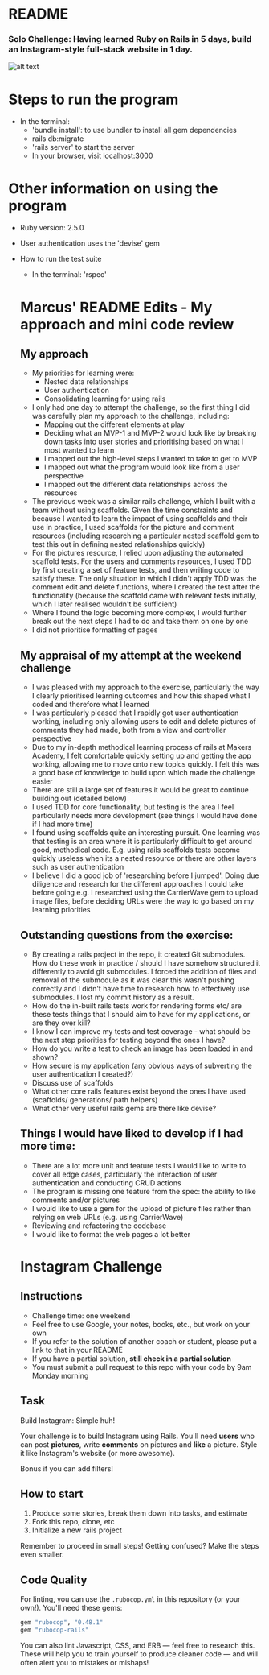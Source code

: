 # README

### Solo Challenge: Having learned Ruby on Rails in 5 days, build an Instagram-style full-stack website in 1 day.

![alt text](Instawham_Gif.gif)

# Steps to run the program
* In the terminal:
  * 'bundle install': to use bundler to install all gem dependencies
  * rails db:migrate
  * 'rails server' to start the server
  * In your browser, visit localhost:3000

# Other information on using the program

* Ruby version: 2.5.0

* User authentication uses the 'devise' gem

* How to run the test suite
  * In the terminal: 'rspec'


  Marcus' README Edits - My approach and mini code review
  =================

  My approach
  ---------
  * My priorities for learning were:
    * Nested data relationships
    * User authentication
    * Consolidating learning for using rails
  * I only had one day to attempt the challenge, so the first thing I did was carefully plan my approach to the challenge, including:
    * Mapping out the different elements at play
    * Deciding what an MVP-1 and MVP-2 would look like by breaking down tasks into user stories and prioritising based on what I most wanted to learn
    * I mapped out the high-level steps I wanted to take to get to MVP
    * I mapped out what the program would look like from a user perspective
    * I mapped out the different data relationships across the resources
  * The previous week was a similar rails challenge, which I built with a team without using scaffolds. Given the time constraints and because I wanted to learn the impact of using scaffolds and their use in practice, I used scaffolds for the picture and comment resources (including researching a particular nested scaffold gem to test this out in defining nested relationships quickly)
  * For the pictures resource, I relied upon adjusting the automated scaffold tests. For the users and comments resources, I used TDD by first creating a set of feature tests, and then writing code to satisfy these. The only situation in which I didn't apply TDD was the comment edit and delete functions, where I created the test after the functionality (because the scaffold came with relevant tests initially, which I later realised wouldn't be sufficient)
  * Where I found the logic becoming more complex, I would further break out the next steps I had to do and take them on one by one
  * I did not prioritise formatting of pages


  My appraisal of my attempt at the weekend challenge
  ---------
  * I was pleased with my approach to the exercise, particularly the way I clearly prioritised learning outcomes and how this shaped what I coded and therefore what I learned
  * I was particularly pleased that I rapidly got user authentication working, including only allowing users to edit and delete pictures of comments they had made, both from a view and controller perspective
  * Due to my in-depth methodical learning process of rails at Makers Academy, I felt comfortable quickly setting up and getting the app working, allowing me to move onto new topics quickly. I felt this was a good base of knowledge to build upon which made the challenge easier
  * There are still a large set of features it would be great to continue building out (detailed below)
  * I used TDD for core functionality, but testing is the area I feel particularly needs more development (see things I would have done if I had more time)
  * I found using scaffolds quite an interesting pursuit. One learning was that testing is an area where it is particularly difficult to get around good, methodical code. E.g. using rails scaffolds tests become quickly useless when its a nested resource or there are other layers such as user authentication
  * I believe I did a good job of 'researching before I jumped'. Doing due diligence and research for the different approaches I could take before going e.g. I researched using the CarrierWave gem to upload image files, before deciding URLs were the way to go based on my learning priorities


  Outstanding questions from the exercise:
  ---------
  * By creating a rails project in the repo, it created Git submodules. How do these work in practice / should I have somehow structured it differently to avoid git submodules. I forced the addition of files and removal of the submodule as it was clear this wasn't pushing correctly and I didn't have time to research how to effectively use submodules. I lost my commit history as a result.
  * How do the in-built rails tests work for rendering forms etc/ are these tests things that I should aim to have for my applications, or are they over kill?
  * I know I can improve my tests and test coverage - what should be the next step priorities for testing beyond the ones I have?
  * How do you write a test to check an image has been loaded in and shown?
  * How secure is my application (any obvious ways of subverting the user authentication I created?)
  * Discuss use of scaffolds
  * What other core rails features exist beyond the ones I have used (scaffolds/ generations/ path helpers)
  * What other very useful rails gems are there like devise?


  Things I would have liked to develop if I had more time:
  ---------
  * There are a lot more unit and feature tests I would like to write to cover all edge cases, particularly the interaction of user authentication and conducting CRUD actions
  * The program is missing one feature from the spec: the ability to like comments and/or pictures
  * I would like to use a gem for the upload of picture files rather than relying on web URLs (e.g. using CarrierWave)
  * Reviewing and refactoring the codebase
  * I would like to format the web pages a lot better




  Instagram Challenge
  ===================

  ## Instructions

  * Challenge time: one weekend
  * Feel free to use Google, your notes, books, etc., but work on your own
  * If you refer to the solution of another coach or student, please put a link to that in your README
  * If you have a partial solution, **still check in a partial solution**
  * You must submit a pull request to this repo with your code by 9am Monday morning

  ## Task

  Build Instagram: Simple huh!

  Your challenge is to build Instagram using Rails. You'll need **users** who can post **pictures**, write **comments** on pictures and **like** a picture. Style it like Instagram's website (or more awesome).

  Bonus if you can add filters!

  ## How to start

  1. Produce some stories, break them down into tasks, and estimate
  2. Fork this repo, clone, etc
  3. Initialize a new rails project

  Remember to proceed in small steps! Getting confused? Make the steps even smaller.

  ## Code Quality

  For linting, you can use the `.rubocop.yml` in this repository (or your own!).
  You'll need these gems:

  ```ruby
  gem "rubocop", "0.48.1"
  gem "rubocop-rails"
  ```

  You can also lint Javascript, CSS, and ERB — feel free to research this. These
  will help you to train yourself to produce cleaner code — and will often alert
  you to mistakes or mishaps!
